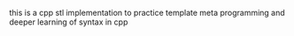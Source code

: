 this is a cpp stl implementation to practice template meta programming and deeper learning of syntax in cpp
